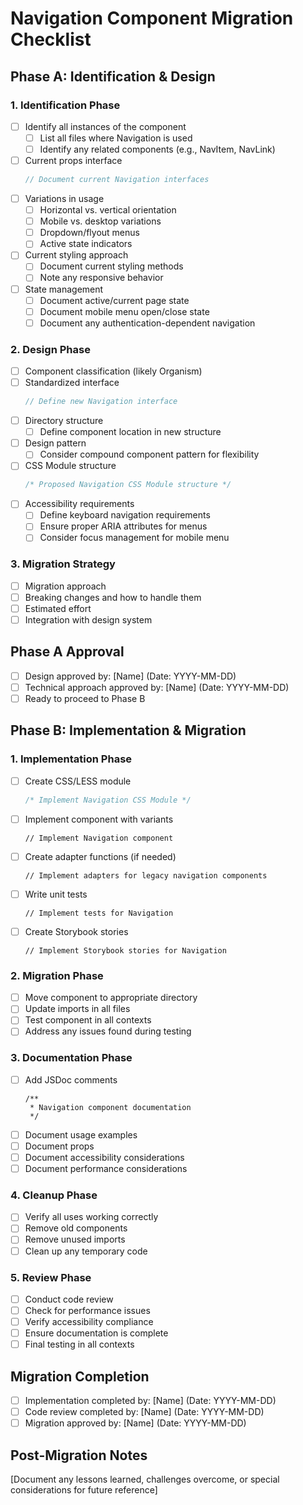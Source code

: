 # Navigation Component Migration Checklist

## Phase A: Identification & Design

### 1. Identification Phase

- [ ] Identify all instances of the component
  - [ ] List all files where Navigation is used
  - [ ] Identify any related components (e.g., NavItem, NavLink)
- [ ] Current props interface
  ```typescript
  // Document current Navigation interfaces
  ```
- [ ] Variations in usage
  - [ ] Horizontal vs. vertical orientation
  - [ ] Mobile vs. desktop variations
  - [ ] Dropdown/flyout menus
  - [ ] Active state indicators
- [ ] Current styling approach
  - [ ] Document current styling methods
  - [ ] Note any responsive behavior
- [ ] State management
  - [ ] Document active/current page state
  - [ ] Document mobile menu open/close state
  - [ ] Document any authentication-dependent navigation

### 2. Design Phase

- [ ] Component classification (likely Organism)
- [ ] Standardized interface
  ```typescript
  // Define new Navigation interface
  ```
- [ ] Directory structure
  - [ ] Define component location in new structure
- [ ] Design pattern
  - [ ] Consider compound component pattern for flexibility
- [ ] CSS Module structure
  ```css
  /* Proposed Navigation CSS Module structure */
  ```
- [ ] Accessibility requirements
  - [ ] Define keyboard navigation requirements
  - [ ] Ensure proper ARIA attributes for menus
  - [ ] Consider focus management for mobile menu

### 3. Migration Strategy

- [ ] Migration approach
- [ ] Breaking changes and how to handle them
- [ ] Estimated effort
- [ ] Integration with design system

## Phase A Approval

- [ ] Design approved by: [Name] (Date: YYYY-MM-DD)
- [ ] Technical approach approved by: [Name] (Date: YYYY-MM-DD)
- [ ] Ready to proceed to Phase B

## Phase B: Implementation & Migration

### 1. Implementation Phase

- [ ] Create CSS/LESS module
  ```css
  /* Implement Navigation CSS Module */
  ```
- [ ] Implement component with variants
  ```tsx
  // Implement Navigation component
  ```
- [ ] Create adapter functions (if needed)
  ```tsx
  // Implement adapters for legacy navigation components
  ```
- [ ] Write unit tests
  ```tsx
  // Implement tests for Navigation
  ```
- [ ] Create Storybook stories
  ```tsx
  // Implement Storybook stories for Navigation
  ```

### 2. Migration Phase

- [ ] Move component to appropriate directory
- [ ] Update imports in all files
- [ ] Test component in all contexts
- [ ] Address any issues found during testing

### 3. Documentation Phase

- [ ] Add JSDoc comments
  ```tsx
  /**
   * Navigation component documentation
   */
  ```
- [ ] Document usage examples
- [ ] Document props
- [ ] Document accessibility considerations
- [ ] Document performance considerations

### 4. Cleanup Phase

- [ ] Verify all uses working correctly
- [ ] Remove old components
- [ ] Remove unused imports
- [ ] Clean up any temporary code

### 5. Review Phase

- [ ] Conduct code review
- [ ] Check for performance issues
- [ ] Verify accessibility compliance
- [ ] Ensure documentation is complete
- [ ] Final testing in all contexts

## Migration Completion

- [ ] Implementation completed by: [Name] (Date: YYYY-MM-DD)
- [ ] Code review completed by: [Name] (Date: YYYY-MM-DD)
- [ ] Migration approved by: [Name] (Date: YYYY-MM-DD)

## Post-Migration Notes

[Document any lessons learned, challenges overcome, or special considerations for future reference]